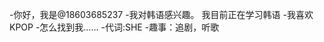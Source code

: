 -你好，我是@18603685237
-我对韩语感兴趣。
我目前正在学习韩语
-我喜欢KPOP
-怎么找到我……
-代词:SHE
-趣事：追剧，听歌

<!---
18603685237/18603685237是一个特殊的存储库，因为它的'README. Mdbioless（这个文件）出现在您的GitHub配置文件中。
您可以单击预览链接查看更改。
--->
